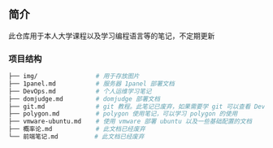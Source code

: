 ## 简介

此仓库用于本人大学课程以及学习编程语言等的笔记，不定期更新

### 项目结构

```bash
├── img/				# 用于存放图片
├── 1panel.md			# 服务器 1panel 部署文档
├── DevOps.md			# 个人运维学习笔记
├── domjudge.md			# domjudge 部署文档
├── git.md				# git 教程。此笔记已废弃，如果需要学 git 可以查看 DevOps.md
├── polygon.md			# polygon 使用笔记，可以学习 polygon 的使用
├── vmware-ubuntu.md	# 使用 vmware 部署 ubuntu 以及一些基础配置的文档
├── 概率论.md			  # 此文档已经废弃
└── 前端笔记.md			 # 此文档已经废弃
```

